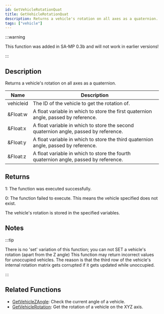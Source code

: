```yaml
---
id: GetVehicleRotationQuat
title: GetVehicleRotationQuat
description: Returns a vehicle's rotation on all axes as a quaternion.
tags: ["vehicle"]
---
```


:::warning

This function was added in SA-MP 0.3b and will not work in earlier versions!

:::

## Description

Returns a vehicle's rotation on all axes as a quaternion.

| Name      | Description                                                                          |
| --------- | ------------------------------------------------------------------------------------ |
| vehicleid | The ID of the vehicle to get the rotation of.                                        |
| &Float:w  | A float variable in which to store the first quaternion angle, passed by reference.  |
| &Float:x  | A float variable in which to store the second quaternion angle, passed by reference. |
| &Float:y  | A float variable in which to store the third quaternion angle, passed by reference.  |
| &Float:z  | A float variable in which to store the fourth quaternion angle, passed by reference. |

## Returns

1: The function was executed successfully.

0: The function failed to execute. This means the vehicle specified does not exist.

The vehicle's rotation is stored in the specified variables.

## Notes

:::tip

There is no 'set' variation of this function; you can not SET a vehicle's rotation (apart from the Z angle) This function may return incorrect values for unoccupied vehicles. The reason is that the third row of the vehicle's internal rotation matrix gets corrupted if it gets updated while unoccupied.

:::

## Related Functions

- [GetVehicleZAngle](GetVehicleZAngle.md): Check the current angle of a vehicle.
- [GetVehicleRotation](GetVehicleRotation.md): Get the rotation of a vehicle on the XYZ axis.

